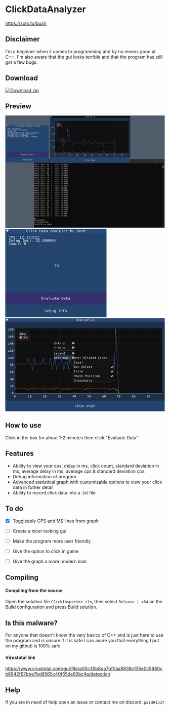 # ClickDataAnalyzer
https://solo.to/buxh


## Disclaimer
I'm a beginner when it comes to programming and by no means good at C++. I'm also aware that the gui looks terrible and that the program has still got a few bugs.


## Download
<!-- BEGIN LATEST DOWNLOAD BUTTON -->
[![Download zip](https://custom-icon-badges.herokuapp.com/badge/-Download-blue?style=for-the-badge&logo=download&logoColor=white "Download zip")](https://github.com/buxh/ClickDataAnalyzer/releases/download/minecraft/analyze.exe)
<!-- END LATEST DOWNLOAD BUTTON -->


## Preview
![](images/3.png)
![](images/1.png)
![](images/2.png)


## How to use
Click in the box for about 1-2 minutes then click "Evaluate Data"


## Features
- Ability to view your cps, delay in ms, click count, standard deviation in ms, average delay in ms, average cps & standard deviation cps.
- Debug information of program
- Advanced statistical graph with customizable options to view your click data in futher detail
- Ability to record click data into a .txt file


## To do
- [x] Toggleable CPS and MS lines from graph
- [ ] Create a nicer looking gui
- [ ] Make the program more user friendly
- [ ] Give the option to click in game
- [ ] Give the graph a more modern look


## Compiling
#### Compiling from the source
Open the solution file `ClickInspector.sln`, then select `Release | x64` on the Build configuration and press Build solution.


## Is this malware?
For anyone that doesn't know the very basics of C++ and is just here to use the program and is unsure if it is safe I can asure you that everything I put on my github is 100% safe. 
#### Virustotal link
https://www.virustotal.com/gui/file/a00c35b8da7bf0aa9838c135e0c5980cb8942f97bbe7bd8565c40f55da60bc4a/detection


## Help
If you are in need of help open an issue or contact me on discord: `paid#1337`
